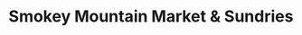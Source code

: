 ---
title: "Smokey Mountain Market & Sundries"
url: /gatlinburg/smokey-mountain-market-and-sundries/
shop: supermarket
---